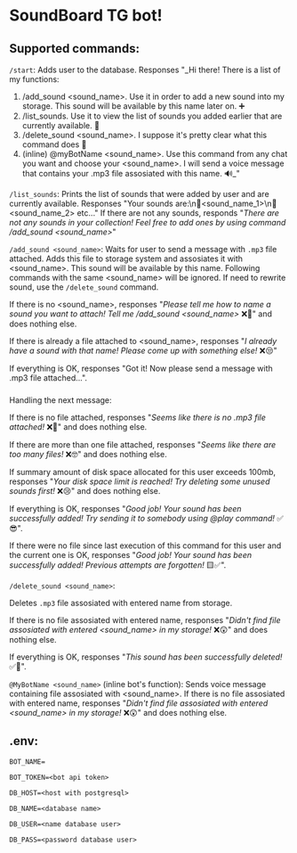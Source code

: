 # SoundBoard TG bot!
## Supported commands:
`/start`:
Adds user to the database. Responses "_Hi there! There is a list of my functions:
1) /add_sound <sound_name>. Use it in order to add a new sound into my storage. This sound will be available by this name later on. ➕
2) /list_sounds. Use it to view the list of sounds you added earlier that are currently available. 📌
3) /delete_sound <sound_name>. I suppose it's pretty clear what this command does 🧐
4) (inline) @myBotName <sound_name>. Use this command from any chat you want and choose your <sound_name>. I will send a voice message that contains your .mp3 file assosiated with this name. 🔊_"

`/list_sounds`:
Prints the list of sounds that were added by user and are currently available. Responses "Your sounds are:\n📌<sound_name_1>\n📌<sound_name_2> etc..."
If there are not any sounds, responds "_There are not any sounds in your collection! Feel free to add ones by using command /add_sound <sound_name>_"

`/add_sound <sound_name>`:
Waits for user to send a message with `.mp3` file attached. Adds this file to storage system and assosiates it with <sound_name>. This sound will be available by this name.
Following commands with the same <sound_name> will be ignored. If need to rewrite sound, use the `/delete_sound` command.

If there is no <sound_name>, responses "_Please tell me how to name a sound you want to attach! Tell me /add_sound <sound_name>_ ❌🤔" and does nothing else.

If there is already a file attached to <sound_name>, responses "_I already have a sound with that name! Please come up with something else!_ ❌😒"

If everything is OK, responses "Got it! Now please send a message with .mp3 file attached...".

###
Handling the next message:

If there is no file attached, responses "_Seems like there is no .mp3 file attached!_ ❌🧐" and does nothing else.

If there are more than one file attached, responses "_Seems like there are too many files!_ ❌🤓" and does nothing else.

If summary amount of disk space allocated for this user exceeds 100mb, responses "_Your disk space limit is reached! Try deleting some unused sounds first!_ ❌😢" and does nothing else.

If everything is OK, responses "_Good job! Your sound has been successfully added! Try sending it to somebody using @play command!_ ✅😎".

If there were no file since last execution of this command for this user and the current one is OK, responses "_Good job! Your sound has been successfully added! Previous attempts are forgotten!_ 🟨✅".

`/delete_sound <sound_name>`:

Deletes `.mp3` file assosiated with entered name from storage.

If there is no file assosiated with entered name, responses "_Didn't find file assosiated with entered <sound_name> in my storage!_ ❌😲" and does nothing else.

If everything is OK, responses "_This sound has been successfully deleted!_ ✅👾".

`@MyBotName <sound_name>` (inline bot's function):
Sends voice message containing file assosiated with <sound_name>.
If there is no file assosiated with entered name, responses "_Didn't find file assosiated with entered <sound_name> in my storage!_ ❌😲" and does nothing else.


## .env:
```.env
BOT_NAME=

BOT_TOKEN=<bot api token>

DB_HOST=<host with postgresql>

DB_NAME=<database name>
 
DB_USER=<name database user>

DB_PASS=<password database user>
```
